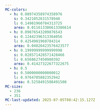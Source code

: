 ```yaml
---
MC-colors:
  - h: 0.08974358974358976
    s: 0.3421052631578948
    l: 0.14901960784313725
    area: 0.011613386613386614
  - h: 0.09876543209876543
    s: 0.12442396313364056
    l: 0.4254901960784314
    area: 0.04826423576423577
  - h: 0.19999999999999998
    s: 0.028571428571428466
    l: 0.6568627450980392
    area: 0.41427322677322675
  - h: 0.5
    s: 0.5000000000000012
    l: 0.9764705882352942
    area: 0.5258491508491508
MC-size:
  - 236
  - 351
MC-last-updated: 2025-07-05T08:42:15.127Z
---
```

